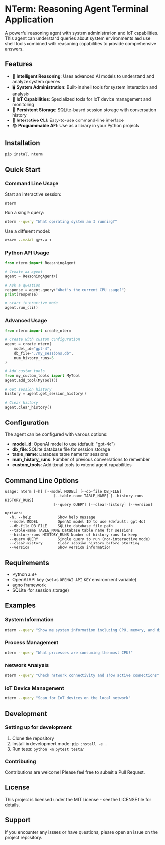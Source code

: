 # NTerm: Reasoning Agent Terminal Application

A powerful reasoning agent with system administration and IoT capabilities. This agent can understand queries about system environments and use shell tools combined with reasoning capabilities to provide comprehensive answers.

## Features

- 🧠 **Intelligent Reasoning**: Uses advanced AI models to understand and analyze system queries
- 🖥️ **System Administration**: Built-in shell tools for system interaction and analysis  
- 🔌 **IoT Capabilities**: Specialized tools for IoT device management and monitoring
- 💾 **Persistent Storage**: SQLite-based session storage with conversation history
- 🔄 **Interactive CLI**: Easy-to-use command-line interface
- 📚 **Programmable API**: Use as a library in your Python projects

## Installation

```bash
pip install nterm
```

## Quick Start

### Command Line Usage

Start an interactive session:
```bash
nterm
```

Run a single query:
```bash
nterm --query "What operating system am I running?"
```

Use a different model:
```bash
nterm --model gpt-4.1
```

### Python API Usage

```python
from nterm import ReasoningAgent

# Create an agent
agent = ReasoningAgent()

# Ask a question
response = agent.query("What's the current CPU usage?")
print(response)

# Start interactive mode
agent.run_cli()
```

### Advanced Usage

```python
from nterm import create_nterm

# Create with custom configuration
agent = create_nterm(
    model_id="gpt-4",
    db_file="./my_sessions.db",
    num_history_runs=5
)

# Add custom tools
from my_custom_tools import MyTool
agent.add_tool(MyTool())

# Get session history
history = agent.get_session_history()

# Clear history
agent.clear_history()
```

## Configuration

The agent can be configured with various options:

- **model_id**: OpenAI model to use (default: "gpt-4o")
- **db_file**: SQLite database file for session storage
- **table_name**: Database table name for sessions
- **num_history_runs**: Number of previous conversations to remember
- **custom_tools**: Additional tools to extend agent capabilities

## Command Line Options

```
usage: nterm [-h] [--model MODEL] [--db-file DB_FILE] 
                      [--table-name TABLE_NAME] [--history-runs HISTORY_RUNS]
                      [--query QUERY] [--clear-history] [--version]

Options:
  -h, --help            Show help message
  --model MODEL         OpenAI model ID to use (default: gpt-4o)
  --db-file DB_FILE     SQLite database file path
  --table-name TABLE_NAME Database table name for sessions
  --history-runs HISTORY_RUNS Number of history runs to keep
  --query QUERY         Single query to run (non-interactive mode)
  --clear-history       Clear session history before starting
  --version             Show version information
```

## Requirements

- Python 3.8+
- OpenAI API key (set as `OPENAI_API_KEY` environment variable)
- agno framework
- SQLite (for session storage)

## Examples

### System Information
```bash
nterm --query "Show me system information including CPU, memory, and disk usage"
```

### Process Management
```bash
nterm --query "What processes are consuming the most CPU?"
```

### Network Analysis
```bash
nterm --query "Check network connectivity and show active connections"
```

### IoT Device Management
```bash
nterm --query "Scan for IoT devices on the local network"
```

## Development

### Setting up for development

1. Clone the repository
2. Install in development mode: `pip install -e .`
3. Run tests: `python -m pytest tests/`

### Contributing

Contributions are welcome! Please feel free to submit a Pull Request.

## License

This project is licensed under the MIT License - see the LICENSE file for details.

## Support

If you encounter any issues or have questions, please open an issue on the project repository.